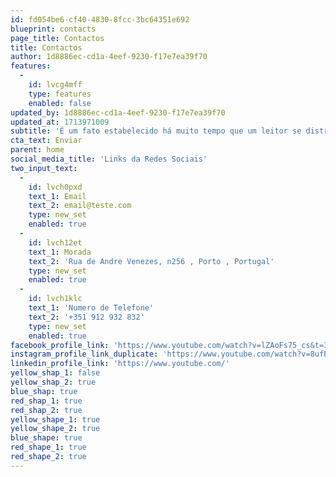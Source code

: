 ```yaml
---
id: fd054be6-cf40-4830-8fcc-3bc64351e692
blueprint: contacts
page_title: Contactos
title: Contactos
author: 1d8886ec-cd1a-4eef-9230-f17e7ea39f70
features:
  -
    id: lvcg4mff
    type: features
    enabled: false
updated_by: 1d8886ec-cd1a-4eef-9230-f17e7ea39f70
updated_at: 1713971009
subtitle: 'É um fato estabelecido há muito tempo que um leitor se distrairá com o conteúdo legível de uma página ao observar seu layout. O ponto de usar.'
cta_text: Enviar
parent: home
social_media_title: 'Links da Redes Sociais'
two_input_text:
  -
    id: lvch0pxd
    text_1: Email
    text_2: email@teste.com
    type: new_set
    enabled: true
  -
    id: lvch12et
    text_1: Morada
    text_2: 'Rua de Andre Venezes, n256 , Porto , Portugal'
    type: new_set
    enabled: true
  -
    id: lvch1klc
    text_1: 'Numero de Telefone'
    text_2: '+351 912 932 832'
    type: new_set
    enabled: true
facebook_profile_link: 'https://www.youtube.com/watch?v=lZAoFs75_cs&t=3203s'
instagram_profile_link_duplicate: 'https://www.youtube.com/watch?v=8ufEVUntbm8&list=PLuKuG4HcpMVUktb0vFGXTYWIIncYwIkR9'
linkedin_profile_link: 'https://www.youtube.com/'
yellow_shap_1: false
yellow_shap_2: true
blue_shap: true
red_shap_1: true
red_shap_2: true
yellow_shape_1: true
yellow_shape_2: true
blue_shape: true
red_shape_1: true
red_shape_2: true
---
```


